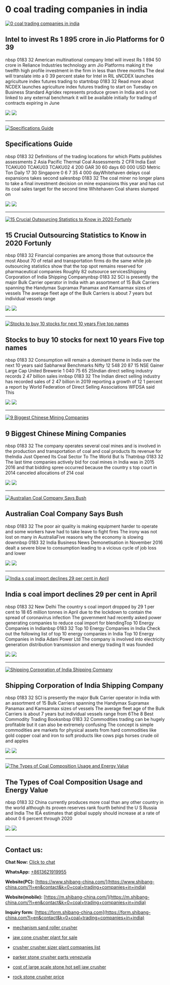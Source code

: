 # 0 coal trading companies in india

<a href="https://swt.shibang-china.com/?l=en&img&k=0+coal+trading+companies+in+india" target="_blank">![0 coal trading companies in india](http://static.shibang-china.com/all-800x300/82.jpg)</a>

## Intel to invest Rs 1 895 crore in Jio Platforms for 0 39
nbsp 0183 32 American multinational company Intel will invest Rs 1 894 50 crore in Reliance Industries technology arm Jio Platforms making it the twelfth high profile investment in the firm in less than three months The deal will translate into a 0 39 percent stake for Intel in RIL sNCDEX launches agriculture index futures trading to startnbsp 0183 32 Read more about NCDEX launches agriculture index futures trading to start on Tuesday on Business Standard Agridex represents produce grown in India and is not linked to any external benchmark it will be available initially for trading of contracts expiring in June


<a href="https://whatsapp.shibangsoft.com/WhatsApp.php" target="_blank" title="WhatsApp">![](http://static.shibang-china.com/icon/whatsapp.png)</a> <a href="https://swt.shibang-china.com/?l=en&icon&k=0+coal+trading+companies+in+india" target="_blank">![](http://static.shibang-china.com/icon/chat-en.png)</a>

---

<a href="https://swt.shibang-china.com/?l=en&img&k=0+coal+trading+companies+in+india" target="_blank">![Specifications Guide](http://static.shibang-china.com/all-800x300/1025.jpg)</a>

## Specifications Guide
nbsp 0183 32 Definitions of the trading locations for which Platts publishes assessments 2 Asia Pacific Thermal Coal Assessments 2 CFR India East TCAKU00 TCAKU03 TCAKU02 4 200 GAR 30 60 days 60 000 USD Metric Ton Daily 17 30 Singapore 0 6 7 35 4 000 dayWhitehaven delays coal expansions takes second salesnbsp 0183 32 The coal miner no longer plans to take a final investment decision on mine expansions this year and has cut its coal sales target for the second time Whitehaven Coal shares slumped on


<a href="https://whatsapp.shibangsoft.com/WhatsApp.php" target="_blank" title="WhatsApp">![](http://static.shibang-china.com/icon/whatsapp.png)</a> <a href="https://swt.shibang-china.com/?l=en&icon&k=0+coal+trading+companies+in+india" target="_blank">![](http://static.shibang-china.com/icon/chat-en.png)</a>

---

<a href="https://swt.shibang-china.com/?l=en&img&k=0+coal+trading+companies+in+india" target="_blank">![15 Crucial Outsourcing Statistics to Know in 2020 Fortunly](http://static.shibang-china.com/all-800x300/797.jpg)</a>

## 15 Crucial Outsourcing Statistics to Know in 2020 Fortunly
nbsp 0183 32 Financial companies are among those that outsource the most About 70 of retail and transportation firms do the same while job outsourcing statistics show that the top spot remains reserved for pharmaceutical companies Roughly 82 outsource servicesShipping Corporation of India Shipping Companynbsp 0183 32 SCI is presently the major Bulk Carrier operator in India with an assortment of 15 Bulk Carriers spanning the Handymax Supramax Panamax and Kamsarmax sizes of vessels The average fleet age of the Bulk Carriers is about 7 years but individual vessels range


<a href="https://whatsapp.shibangsoft.com/WhatsApp.php" target="_blank" title="WhatsApp">![](http://static.shibang-china.com/icon/whatsapp.png)</a> <a href="https://swt.shibang-china.com/?l=en&icon&k=0+coal+trading+companies+in+india" target="_blank">![](http://static.shibang-china.com/icon/chat-en.png)</a>

---

<a href="https://swt.shibang-china.com/?l=en&img&k=0+coal+trading+companies+in+india" target="_blank">![Stocks to buy 10 stocks for next 10 years Five top names](http://static.shibang-china.com/all-800x300/111.jpg)</a>

## Stocks to buy 10 stocks for next 10 years Five top names
nbsp 0183 32 Consumption will remain a dominant theme in India over the next 10 years said Sabharwal Benchmarks Nifty 12 548 20 87 15 NSE Gainer Large Cap United Brewerie 1 040 75 65 25Indian direct selling industry records 2 47 billion sales innbsp 0183 32 The Indian direct selling industry has recorded sales of 2 47 billion in 2019 reporting a growth of 12 1 percent a report by World Federation of Direct Selling Associations WFDSA said This


<a href="https://whatsapp.shibangsoft.com/WhatsApp.php" target="_blank" title="WhatsApp">![](http://static.shibang-china.com/icon/whatsapp.png)</a> <a href="https://swt.shibang-china.com/?l=en&icon&k=0+coal+trading+companies+in+india" target="_blank">![](http://static.shibang-china.com/icon/chat-en.png)</a>

---

<a href="https://swt.shibang-china.com/?l=en&img&k=0+coal+trading+companies+in+india" target="_blank">![9 Biggest Chinese Mining Companies](http://static.shibang-china.com/all-800x300/200.jpg)</a>

## 9 Biggest Chinese Mining Companies
nbsp 0183 32 The company operates several coal mines and is involved in the production and transportation of coal and coal products Its revenue for theIndia Just Opened Its Coal Sector To The World But Is Thatnbsp 0183 32 The last time companies actively bid for coal mines in India was in 2015 2016 and that bidding spree occurred because the country s top court in 2014 canceled allocations of 214 coal


<a href="https://whatsapp.shibangsoft.com/WhatsApp.php" target="_blank" title="WhatsApp">![](http://static.shibang-china.com/icon/whatsapp.png)</a> <a href="https://swt.shibang-china.com/?l=en&icon&k=0+coal+trading+companies+in+india" target="_blank">![](http://static.shibang-china.com/icon/chat-en.png)</a>

---

<a href="https://swt.shibang-china.com/?l=en&img&k=0+coal+trading+companies+in+india" target="_blank">![Australian Coal Company Says Bush](http://static.shibang-china.com/all-800x300/679.jpg)</a>

## Australian Coal Company Says Bush
nbsp 0183 32 The poor air quality is making equipment harder to operate and some workers have had to take leave to fight fires The irony was not lost on many in AustraliaFive reasons why the economy is slowing downnbsp 0183 32 India Business News Demonetisation in November 2016 dealt a severe blow to consumption leading to a vicious cycle of job loss and lower


<a href="https://whatsapp.shibangsoft.com/WhatsApp.php" target="_blank" title="WhatsApp">![](http://static.shibang-china.com/icon/whatsapp.png)</a> <a href="https://swt.shibang-china.com/?l=en&icon&k=0+coal+trading+companies+in+india" target="_blank">![](http://static.shibang-china.com/icon/chat-en.png)</a>

---

<a href="https://swt.shibang-china.com/?l=en&img&k=0+coal+trading+companies+in+india" target="_blank">![India s coal import declines 29 per cent in April](http://static.shibang-china.com/all-800x300/719.jpg)</a>

## India s coal import declines 29 per cent in April
nbsp 0183 32 New Delhi The country s coal import dropped by 29 1 per cent to 18 65 million tonnes in April due to the lockdown to contain the spread of coronavirus infection The government had recently asked power generating companies to reduce coal import for blendingTop 10 Energy Companies in Indianbsp 0183 32 Top 10 Energy Companies in India Check out the following list of top 10 energy companies in India Top 10 Energy Companies in India Adani Power Ltd The company is involved into electricity generation distribution transmission and energy trading It was founded


<a href="https://whatsapp.shibangsoft.com/WhatsApp.php" target="_blank" title="WhatsApp">![](http://static.shibang-china.com/icon/whatsapp.png)</a> <a href="https://swt.shibang-china.com/?l=en&icon&k=0+coal+trading+companies+in+india" target="_blank">![](http://static.shibang-china.com/icon/chat-en.png)</a>

---

<a href="https://swt.shibang-china.com/?l=en&img&k=0+coal+trading+companies+in+india" target="_blank">![Shipping Corporation of India Shipping Company](http://static.shibang-china.com/all-800x300/176.jpg)</a>

## Shipping Corporation of India Shipping Company
nbsp 0183 32 SCI is presently the major Bulk Carrier operator in India with an assortment of 15 Bulk Carriers spanning the Handymax Supramax Panamax and Kamsarmax sizes of vessels The average fleet age of the Bulk Carriers is about 7 years but individual vessels range from 6The 8 Best Commodity Trading Booksnbsp 0183 32 Commodities trading can be hugely profitable but it can also be extremely confusing The concept is simple commodities are markets for physical assets from hard commodities like gold copper coal and iron to soft products like cows pigs horses crude oil and apples


<a href="https://whatsapp.shibangsoft.com/WhatsApp.php" target="_blank" title="WhatsApp">![](http://static.shibang-china.com/icon/whatsapp.png)</a> <a href="https://swt.shibang-china.com/?l=en&icon&k=0+coal+trading+companies+in+india" target="_blank">![](http://static.shibang-china.com/icon/chat-en.png)</a>

---

<a href="https://swt.shibang-china.com/?l=en&img&k=0+coal+trading+companies+in+india" target="_blank">![The Types of Coal Composition Usage and Energy Value](http://static.shibang-china.com/all-800x300/608.jpg)</a>

## The Types of Coal Composition Usage and Energy Value
nbsp 0183 32 China currently produces more coal than any other country in the world although its proven reserves rank fourth behind the U S Russia and India The IEA estimates that global supply should increase at a rate of about 0 6 percent through 2020

<a href="https://whatsapp.shibangsoft.com/WhatsApp.php" target="_blank" title="WhatsApp">![](http://static.shibang-china.com/icon/whatsapp.png)</a> <a href="https://swt.shibang-china.com/?l=en&icon&k=0+coal+trading+companies+in+india" target="_blank">![](http://static.shibang-china.com/icon/chat-en.png)</a>

---
## Contact us:

**Chat Now:** [Click to chat](https://swt.shibang-china.com?l=en&contact&k=0+coal+trading+companies+in+india)

**WhatsApp:**  [+8613621919955](https://whatsapp.shibangsoft.com/WhatsApp.php)

**Website(PC):** [https://www.shibang-china.com/](https://www.shibang-china.com/?l=en&contact&k=0+coal+trading+companies+in+india)

**Website(mobile):** [https://m.shibang-china.com/](https://m.shibang-china.com/?l=en&contact&k=0+coal+trading+companies+in+india)

**Inquiry form:** [https://form.shibang-china.com](https://form.shibang-china.com?l=en&contact&k=0+coal+trading+companies+in+india)

* [mechanism sand roller crusher](../167/mechanism%20sand%20roller%20crusher.md)

* [jaw cone crusher plant for sale](../161/jaw%20cone%20crusher%20plant%20for%20sale.md)

* [crusher crusher sizer plant companies list](../167/crusher%20crusher%20sizer%20plant%20companies%20list.md)

* [parker stone crusher parts venezuela](../165/parker%20stone%20crusher%20parts%20venezuela.md)

* [cost of large scale stone hot sell jaw crusher](../168/cost%20of%20large%20scale%20stone%20hot%20sell%20jaw%20crusher.md)

* [rock stone crusher price](../164/rock%20stone%20crusher%20price.md)